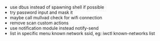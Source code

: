 - use dbus instead of spawning shell if possible
- try password input and mask it
- maybe call mullvad check for wifi connection
- remove scan custom actions
- use notification module instead notify-send
- list in specific menu known network ssid, eg: iwctl known-networks list
